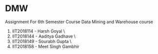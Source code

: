 # DMW
Assignment For 6th Semester Course Data Mining and Warehouse course

1. IIT2018114 - Harsh Goyal \
2. IIT2018144 - Aaditya Gadhave \
3. IIT2018149 - Sourabh Gupta \
4. IIT2018158 - Meet Singh Gambhir
